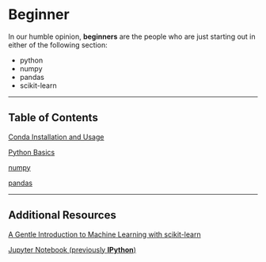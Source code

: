 # Beginner

In our humble opinion, **beginners** are the people who are just starting out in either of the following section:
- python
- numpy
- pandas
- scikit-learn

----

## Table of Contents

[Conda Installation and Usage](conda.md)

[Python Basics](https://github.com/AiDevNepal/AI-Saturdays-week-0/blob/master/Python.ipynb)  

[numpy](https://github.com/AiDevNepal/AI-Saturdays-week-0/blob/master/NumPy.ipynb)  


[pandas](https://github.com/AiDevNepal/AI-Saturdays-week-0/blob/master/Pandas.ipynb)  

----

## Additional Resources

[A Gentle Introduction to Machine Learning with scikit-learn](http://scikit-learn.org/stable/tutorial/basic/tutorial.html)  

[Jupyter Notebook (previously **IPython**)](http://cs231n.github.io/ipython-tutorial/)  
